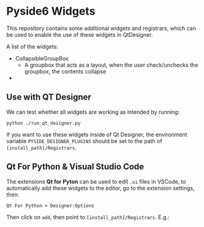 # Pyside6 Widgets
This repository contains some additional widgets and registrars, which can be used to enable the use of these widgets in QtDesigner. 

A list of the widgets:


- CollapsibleGroupBox
  - A groupbox that acts as a layout, when the user check/unchecks the groupbox, the contents collapse
- 








## Use with QT Designer
We can test whether all widgets are working as intended by running:
```
python ./run_qt_designer.py
```

If you want to use these widgets inside of Qt Designer, the environment variable `PYSIDE_DESIGNER_PLUGINS` should be set to the path of `[install_path]/Registrars`. 

## Qt For Python & Visual Studio Code
The extensions **Qt for Pyton** can be used to edit `.ui` files in VSCode, to automatically add these widgets to the editor, go to the extension settings, then:
```
Qt For Python > Designer:Options
```
Then click on ``add``, then point to `[install_path]/Registrars`.
E.g.:
